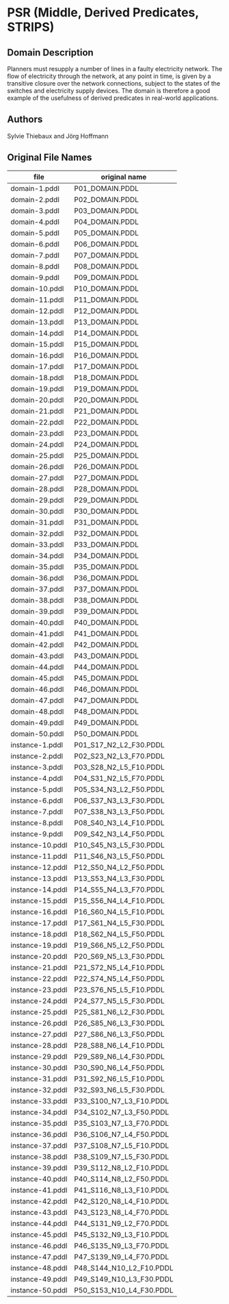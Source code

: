 # PSR (Middle, Derived Predicates, STRIPS)

## Domain Description

Planners must resupply a number of lines in a faulty electricity network.
The flow of electricity through the network, at any point in time, is given by a transitive closure over the network connections, subject to the states of the switches and electricity supply devices.
The domain is therefore a good example of the usefulness of derived predicates in real-world applications.

## Authors

Sylvie Thiebaux and Jörg Hoffmann

## Original File Names

| file             | original name            |
|------------------|--------------------------|
| domain-1.pddl    | P01_DOMAIN.PDDL          |
| domain-2.pddl    | P02_DOMAIN.PDDL          |
| domain-3.pddl    | P03_DOMAIN.PDDL          |
| domain-4.pddl    | P04_DOMAIN.PDDL          |
| domain-5.pddl    | P05_DOMAIN.PDDL          |
| domain-6.pddl    | P06_DOMAIN.PDDL          |
| domain-7.pddl    | P07_DOMAIN.PDDL          |
| domain-8.pddl    | P08_DOMAIN.PDDL          |
| domain-9.pddl    | P09_DOMAIN.PDDL          |
| domain-10.pddl   | P10_DOMAIN.PDDL          |
| domain-11.pddl   | P11_DOMAIN.PDDL          |
| domain-12.pddl   | P12_DOMAIN.PDDL          |
| domain-13.pddl   | P13_DOMAIN.PDDL          |
| domain-14.pddl   | P14_DOMAIN.PDDL          |
| domain-15.pddl   | P15_DOMAIN.PDDL          |
| domain-16.pddl   | P16_DOMAIN.PDDL          |
| domain-17.pddl   | P17_DOMAIN.PDDL          |
| domain-18.pddl   | P18_DOMAIN.PDDL          |
| domain-19.pddl   | P19_DOMAIN.PDDL          |
| domain-20.pddl   | P20_DOMAIN.PDDL          |
| domain-21.pddl   | P21_DOMAIN.PDDL          |
| domain-22.pddl   | P22_DOMAIN.PDDL          |
| domain-23.pddl   | P23_DOMAIN.PDDL          |
| domain-24.pddl   | P24_DOMAIN.PDDL          |
| domain-25.pddl   | P25_DOMAIN.PDDL          |
| domain-26.pddl   | P26_DOMAIN.PDDL          |
| domain-27.pddl   | P27_DOMAIN.PDDL          |
| domain-28.pddl   | P28_DOMAIN.PDDL          |
| domain-29.pddl   | P29_DOMAIN.PDDL          |
| domain-30.pddl   | P30_DOMAIN.PDDL          |
| domain-31.pddl   | P31_DOMAIN.PDDL          |
| domain-32.pddl   | P32_DOMAIN.PDDL          |
| domain-33.pddl   | P33_DOMAIN.PDDL          |
| domain-34.pddl   | P34_DOMAIN.PDDL          |
| domain-35.pddl   | P35_DOMAIN.PDDL          |
| domain-36.pddl   | P36_DOMAIN.PDDL          |
| domain-37.pddl   | P37_DOMAIN.PDDL          |
| domain-38.pddl   | P38_DOMAIN.PDDL          |
| domain-39.pddl   | P39_DOMAIN.PDDL          |
| domain-40.pddl   | P40_DOMAIN.PDDL          |
| domain-41.pddl   | P41_DOMAIN.PDDL          |
| domain-42.pddl   | P42_DOMAIN.PDDL          |
| domain-43.pddl   | P43_DOMAIN.PDDL          |
| domain-44.pddl   | P44_DOMAIN.PDDL          |
| domain-45.pddl   | P45_DOMAIN.PDDL          |
| domain-46.pddl   | P46_DOMAIN.PDDL          |
| domain-47.pddl   | P47_DOMAIN.PDDL          |
| domain-48.pddl   | P48_DOMAIN.PDDL          |
| domain-49.pddl   | P49_DOMAIN.PDDL          |
| domain-50.pddl   | P50_DOMAIN.PDDL          |
| instance-1.pddl  | P01_S17_N2_L2_F30.PDDL   |
| instance-2.pddl  | P02_S23_N2_L3_F70.PDDL   |
| instance-3.pddl  | P03_S28_N2_L5_F10.PDDL   |
| instance-4.pddl  | P04_S31_N2_L5_F70.PDDL   |
| instance-5.pddl  | P05_S34_N3_L2_F50.PDDL   |
| instance-6.pddl  | P06_S37_N3_L3_F30.PDDL   |
| instance-7.pddl  | P07_S38_N3_L3_F50.PDDL   |
| instance-8.pddl  | P08_S40_N3_L4_F10.PDDL   |
| instance-9.pddl  | P09_S42_N3_L4_F50.PDDL   |
| instance-10.pddl | P10_S45_N3_L5_F30.PDDL   |
| instance-11.pddl | P11_S46_N3_L5_F50.PDDL   |
| instance-12.pddl | P12_S50_N4_L2_F50.PDDL   |
| instance-13.pddl | P13_S53_N4_L3_F30.PDDL   |
| instance-14.pddl | P14_S55_N4_L3_F70.PDDL   |
| instance-15.pddl | P15_S56_N4_L4_F10.PDDL   |
| instance-16.pddl | P16_S60_N4_L5_F10.PDDL   |
| instance-17.pddl | P17_S61_N4_L5_F30.PDDL   |
| instance-18.pddl | P18_S62_N4_L5_F50.PDDL   |
| instance-19.pddl | P19_S66_N5_L2_F50.PDDL   |
| instance-20.pddl | P20_S69_N5_L3_F30.PDDL   |
| instance-21.pddl | P21_S72_N5_L4_F10.PDDL   |
| instance-22.pddl | P22_S74_N5_L4_F50.PDDL   |
| instance-23.pddl | P23_S76_N5_L5_F10.PDDL   |
| instance-24.pddl | P24_S77_N5_L5_F30.PDDL   |
| instance-25.pddl | P25_S81_N6_L2_F30.PDDL   |
| instance-26.pddl | P26_S85_N6_L3_F30.PDDL   |
| instance-27.pddl | P27_S86_N6_L3_F50.PDDL   |
| instance-28.pddl | P28_S88_N6_L4_F10.PDDL   |
| instance-29.pddl | P29_S89_N6_L4_F30.PDDL   |
| instance-30.pddl | P30_S90_N6_L4_F50.PDDL   |
| instance-31.pddl | P31_S92_N6_L5_F10.PDDL   |
| instance-32.pddl | P32_S93_N6_L5_F30.PDDL   |
| instance-33.pddl | P33_S100_N7_L3_F10.PDDL  |
| instance-34.pddl | P34_S102_N7_L3_F50.PDDL  |
| instance-35.pddl | P35_S103_N7_L3_F70.PDDL  |
| instance-36.pddl | P36_S106_N7_L4_F50.PDDL  |
| instance-37.pddl | P37_S108_N7_L5_F10.PDDL  |
| instance-38.pddl | P38_S109_N7_L5_F30.PDDL  |
| instance-39.pddl | P39_S112_N8_L2_F10.PDDL  |
| instance-40.pddl | P40_S114_N8_L2_F50.PDDL  |
| instance-41.pddl | P41_S116_N8_L3_F10.PDDL  |
| instance-42.pddl | P42_S120_N8_L4_F10.PDDL  |
| instance-43.pddl | P43_S123_N8_L4_F70.PDDL  |
| instance-44.pddl | P44_S131_N9_L2_F70.PDDL  |
| instance-45.pddl | P45_S132_N9_L3_F10.PDDL  |
| instance-46.pddl | P46_S135_N9_L3_F70.PDDL  |
| instance-47.pddl | P47_S139_N9_L4_F70.PDDL  |
| instance-48.pddl | P48_S144_N10_L2_F10.PDDL |
| instance-49.pddl | P49_S149_N10_L3_F30.PDDL |
| instance-50.pddl | P50_S153_N10_L4_F30.PDDL |
